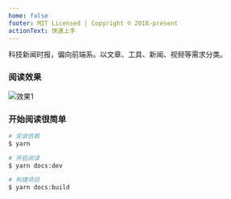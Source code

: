 ```yaml
---
home: false
footer: MIT Licensed | Copyright © 2018-present
actionText: 快速上手
---
```


科技新闻时报，偏向前端系。以文章、工具、新闻、视频等需求分类。

### 阅读效果
![效果1](https://raw.githubusercontent.com/wubaiqing/zaobao/master/docs/assets/introduce_1.png)

### 开始阅读很简单

```bash
# 安装依赖
$ yarn 

# 开启阅读
$ yarn docs:dev 

# 构建项目
$ yarn docs:build
```
